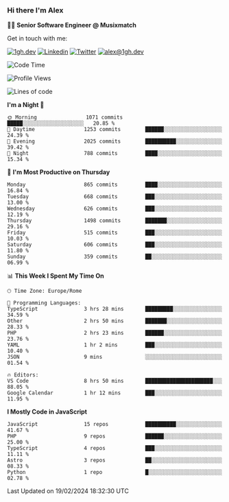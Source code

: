 ### Hi there I'm Alex

👨‍💻 __Senior Software Engineer @ Musixmatch__

Get in touch with me:

[![1gh.dev](https://img.shields.io/static/v1?label=1gh.dev&message=%20&color=red&logo=&style=flat-square&logoColor=white)](https://www.1gh.dev/)
[![Linkedin](https://img.shields.io/static/v1?label=Linkedin&message=%20&color=blue&logo=Linkedin&style=flat-square&logoColor=white)](https://linkedin.com/in/alexghirelli)
[![Twitter](https://img.shields.io/static/v1?label=Twitter&message=%20&color=blue&logo=Twitter&style=flat-square&logoColor=white)](https://twitter.com/alexGhirelli)
[![alex@1gh.dev](https://img.shields.io/static/v1?label=alex@1gh.dev&message=%20&color=red&logo=gmail&style=flat-square&logoColor=white)](mailto:alex@1gh.dev)

<!--START_SECTION:waka-->
![Code Time](http://img.shields.io/badge/Code%20Time-7%2C718%20hrs%2058%20mins-blue)

![Profile Views](http://img.shields.io/badge/Profile%20Views-1-blue)

![Lines of code](https://img.shields.io/badge/From%20Hello%20World%20I%27ve%20Written-25.4%20million%20lines%20of%20code-blue)

**I'm a Night 🦉** 

```text
🌞 Morning                1071 commits        █████░░░░░░░░░░░░░░░░░░░░   20.85 % 
🌆 Daytime                1253 commits        ██████░░░░░░░░░░░░░░░░░░░   24.39 % 
🌃 Evening                2025 commits        ██████████░░░░░░░░░░░░░░░   39.42 % 
🌙 Night                  788 commits         ████░░░░░░░░░░░░░░░░░░░░░   15.34 % 
```
📅 **I'm Most Productive on Thursday** 

```text
Monday                   865 commits         ████░░░░░░░░░░░░░░░░░░░░░   16.84 % 
Tuesday                  668 commits         ███░░░░░░░░░░░░░░░░░░░░░░   13.00 % 
Wednesday                626 commits         ███░░░░░░░░░░░░░░░░░░░░░░   12.19 % 
Thursday                 1498 commits        ███████░░░░░░░░░░░░░░░░░░   29.16 % 
Friday                   515 commits         ███░░░░░░░░░░░░░░░░░░░░░░   10.03 % 
Saturday                 606 commits         ███░░░░░░░░░░░░░░░░░░░░░░   11.80 % 
Sunday                   359 commits         ██░░░░░░░░░░░░░░░░░░░░░░░   06.99 % 
```


📊 **This Week I Spent My Time On** 

```text
🕑︎ Time Zone: Europe/Rome

💬 Programming Languages: 
TypeScript               3 hrs 28 mins       █████████░░░░░░░░░░░░░░░░   34.59 % 
Other                    2 hrs 50 mins       ███████░░░░░░░░░░░░░░░░░░   28.33 % 
PHP                      2 hrs 23 mins       ██████░░░░░░░░░░░░░░░░░░░   23.76 % 
YAML                     1 hr 2 mins         ███░░░░░░░░░░░░░░░░░░░░░░   10.40 % 
JSON                     9 mins              ░░░░░░░░░░░░░░░░░░░░░░░░░   01.54 % 

🔥 Editors: 
VS Code                  8 hrs 50 mins       ██████████████████████░░░   88.05 % 
Google Calendar          1 hr 12 mins        ███░░░░░░░░░░░░░░░░░░░░░░   11.95 % 
```

**I Mostly Code in JavaScript** 

```text
JavaScript               15 repos            ██████████░░░░░░░░░░░░░░░   41.67 % 
PHP                      9 repos             ██████░░░░░░░░░░░░░░░░░░░   25.00 % 
TypeScript               4 repos             ███░░░░░░░░░░░░░░░░░░░░░░   11.11 % 
Astro                    3 repos             ██░░░░░░░░░░░░░░░░░░░░░░░   08.33 % 
Python                   1 repo              █░░░░░░░░░░░░░░░░░░░░░░░░   02.78 % 
```




 Last Updated on 19/02/2024 18:32:30 UTC
<!--END_SECTION:waka-->
